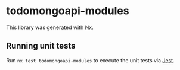 # todomongoapi-modules

This library was generated with [Nx](https://nx.dev).

## Running unit tests

Run `nx test todomongoapi-modules` to execute the unit tests via [Jest](https://jestjs.io).
